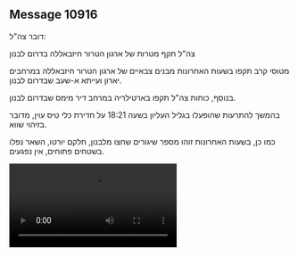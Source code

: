 ## Message 10916

דובר צה"ל: 

צה"ל תקף מטרות של ארגון הטרור חיזבאללה בדרום לבנון

מטוסי קרב תקפו בשעות האחרונות מבנים צבאיים של ארגון הטרור חיזבאללה במרחבים יארון ועייתא א-שעב שבדרום לבנון. 

בנוסף, כוחות צה"ל תקפו בארטילריה במרחב דיר מימס שבדרום לבנון. 

בהמשך להתרעות שהופעלו בגליל העליון בשעה 18:21 על חדירת כלי טיס עוין, מדובר בזיהוי שווא.

כמו כן, בשעות האחרונות זוהו מספר שיגורים שחצו מלבנון, חלקם יורטו, השאר נפלו בשטחים פתוחים, אין נפגעים.

![Video](10916/10916_media.mp4)
